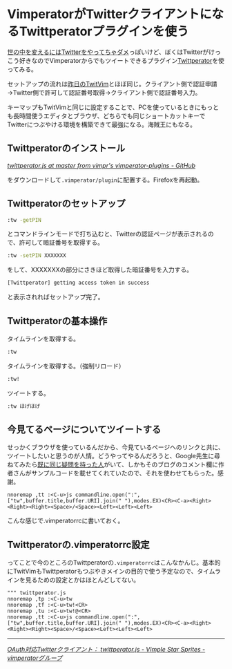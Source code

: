# <span>VimperatorがTwitterクライアントになる</span><span>Twittperatorプラグインを使う</span>

[世の中を変えるにはTwitterをやってちゃダメ](http://el.jibun.atmarkit.co.jp/rails/2011/01/twitter-c545.html)っぽいけど、ぼくはTwitterがけっこう好きなのでVimperatorからでもツイートできるプラグイン[Twittperator](http://vimperator.g.hatena.ne.jp/teramako/20100702/1278104239)を使ってみる。

セットアップの流れは[昨日のTwitVim](/2011/01/21/vim-twitter-plugin-twitvim)とほぼ同じ。クライアント側で認証申請→Twitter側で許可して認証番号取得→クライアント側で認証番号入力。

キーマップもTwitVimと同じに設定することで、PCを使っているときにもっとも長時間使うエディタとブラウザ、どちらでも同じショートカットキーでTwitterにつぶやける環境を構築できて最強になる。海賊王にもなる。

<!-- READMORE -->


## Twittperatorのインストール

<cite>[twittperator.js at master from vimpr's vimperator-plugins - GitHub](https://github.com/vimpr/vimperator-plugins/blob/master/twittperator.js)</cite>

をダウンロードして`.vimperator/plugin`に配置する。Firefoxを再起動。


## Twittperatorのセットアップ

~~~ sh
:tw -getPIN
~~~

とコマンドラインモードで打ち込むと、Twitterの認証ページが表示されるので、許可して暗証番号を取得する。

~~~ sh
:tw -setPIN XXXXXXX
~~~

をして、XXXXXXXの部分にさきほど取得した暗証番号を入力する。

~~~ sh
[Twittperator] getting access token in success
~~~

と表示されればセットアップ完了。


## Twittperatorの基本操作

タイムラインを取得する。

~~~ sh
:tw
~~~

タイムラインを取得する。（強制リロード）

~~~ sh
:tw!
~~~

ツイートする。

~~~ sh
:tw ほげほげ
~~~


## 今見てるページについてツイートする

せっかくブラウザを使っているんだから、今見ているページへのリンクと共に、ツイートしたいと思うのが人情。どうやってやるんだろうと、Google先生に尋ねてみたら[既に同じ疑問を持った人](http://d.hatena.ne.jp/zenpou/20101114/1289739386)がいて、しかもそのブログのコメント欄に作者さんがサンプルコードを載せてくれていたので、それを使わせてもらった。感謝。

~~~ vim
nnoremap ,tt :<C-u>js commandline.open(":",["tw",buffer.title,buffer.URI].join(" "),modes.EX)<CR><C-a><Right><Right><Right><Space>/<Space><Left><Left><Left>
~~~

こんな感じで.vimperatorrcに書いておく。


## Twittperatorの.vimperatorrc設定

ってことで今のところのTwittperatorの`.vimperatorrc`はこんなかんじ。基本的にTwitVimもTwittperatorもつぶやきメインの目的で使う予定なので、タイムラインを見るための設定とかはほとんどしてない。

~~~ vim
""" twittperator.js
nnoremap ,tp :<C-u>tw 
nnoremap ,tf :<C-u>tw!<CR>
nnoremap ,tu :<C-u>tw!@<CR>
nnoremap ,tt :<C-u>js commandline.open(":",["tw",buffer.title,buffer.URI].join(" "),modes.EX)<CR><C-a><Right><Right><Right><Space>/<Space><Left><Left><Left>
~~~

---

<cite>[OAuth対応Twitterクライアント： twittperator.js - Vimple Star Sprites - vimperatorグループ](http://vimperator.g.hatena.ne.jp/teramako/20100702/1278104239)</cite>
